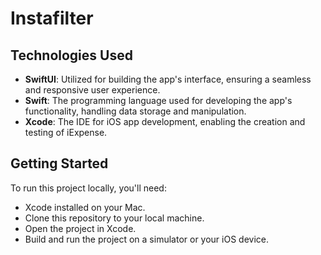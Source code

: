 # Instafilter

## Technologies Used

- **SwiftUI**: Utilized for building the app's interface, ensuring a seamless and responsive user experience.
- **Swift**: The programming language used for developing the app's functionality, handling data storage and manipulation.
- **Xcode**: The IDE for iOS app development, enabling the creation and testing of iExpense.

## Getting Started

To run this project locally, you'll need:

- Xcode installed on your Mac.
- Clone this repository to your local machine.
- Open the project in Xcode.
- Build and run the project on a simulator or your iOS device.

